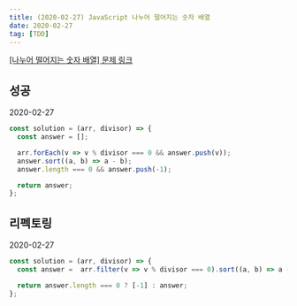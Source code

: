 ```yaml
---
title: (2020-02-27) JavaScript 나누어 떨어지는 숫자 배열
date: 2020-02-27
tag: [TDD]
---
```


[[나누어 떨어지는 숫자 배열] 문제 링크](https://programmers.co.kr/learn/courses/30/lessons/12910)

## 성공

2020-02-27

```javascript
const solution = (arr, divisor) => {
  const answer = [];

  arr.forEach(v => v % divisor === 0 && answer.push(v));
  answer.sort((a, b) => a - b);
  answer.length === 0 && answer.push(-1);

  return answer;
};
```

## 리펙토링

2020-02-27

```javascript
const solution = (arr, divisor) => {
  const answer =  arr.filter(v => v % divisor === 0).sort((a, b) => a - b);

  return answer.length === 0 ? [-1] : answer;
};
```
